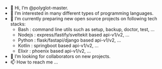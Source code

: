 - 👋 Hi, I’m @polyglot-master.
- 👀 I’m interested in many different types of programming languages. 
- 🌱 I’m currently preparing new open source projects on following tech stacks:
  - Bash : command line utils such as setup, backup, doctor, test, ...
  - Nodejs : express/fastify/sveltekit based api-v1/v2, ...
  - Python : flask/fastapi/django based api-v1/v2, ...
  - Kotlin : springboot based api-v1/v2, ...
  - Elixir : phoenix based api-v1/v2, ...
- 💞️ I’m looking for collaborators on new projects.
- 📫 How to reach me ...

<!---
polyglot-master/polyglot-master is a ✨ special ✨ repository because its `README.md` (this file) appears on your GitHub profile.
You can click the Preview link to take a look at your changes.
--->
